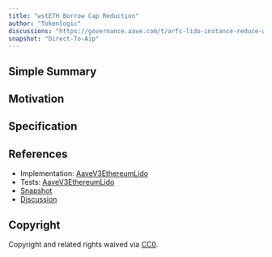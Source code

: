```yaml
---
title: "wstETH Borrow Cap Reduction"
author: "Tokenlogic"
discussions: "https://governance.aave.com/t/arfc-lido-instance-reduce-wsteth-borrow-cap/19016"
snapshot: "Direct-To-Aip"
---
```


## Simple Summary

## Motivation

## Specification

## References

- Implementation: [AaveV3EthereumLido](https://github.com/bgd-labs/aave-proposals-v3/blob/main/src/20240913_AaveV3EthereumLido_WstETHBorrowCapReduction/AaveV3EthereumLido_WstETHBorrowCapReduction_20240913.sol)
- Tests: [AaveV3EthereumLido](https://github.com/bgd-labs/aave-proposals-v3/blob/main/src/20240913_AaveV3EthereumLido_WstETHBorrowCapReduction/AaveV3EthereumLido_WstETHBorrowCapReduction_20240913.t.sol)
- [Snapshot](Direct-To-Aip)
- [Discussion](https://governance.aave.com/t/arfc-lido-instance-reduce-wsteth-borrow-cap/19016)

## Copyright

Copyright and related rights waived via [CC0](https://creativecommons.org/publicdomain/zero/1.0/).
